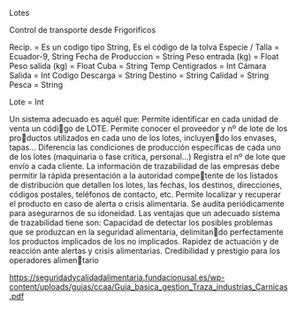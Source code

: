 Lotes

Control de transporte desde Frigorificos



Recip. = Es un codigo tipo String, Es el código de la tolva 
Especie / Talla = Ecuador-9, String 
Fecha de Produccion = String 
Peso entrada (kg) = Float
Peso salida (kg) = Float
Cuba = String
Temp Centigrados = Int
Cámara Salida = Int
Codigo Descarga = String
Destino = String
Calidad = String
Pesca = String

Lote = Int 


Un sistema adecuado es aquél que:
Permite identificar en cada unidad de venta un código de LOTE.
Permite conocer el proveedor y nº de lote de los productos utilizados en cada uno de los lotes, incluyendo los envases, tapas…
Diferencia las condiciones de producción específicas
de cada uno de los lotes (maquinaria o fase crítica,
personal…)
Registra el nº de lote que envío a cada cliente. La
información de trazabilidad de las empresas debe
permitir la rápida presentación a la autoridad competente de los listados de distribución que detallen los
lotes, las fechas, los destinos, direcciones, códigos
postales, teléfonos de contacto, etc.
Permite localizar y recuperar el producto en caso de
alerta o crisis alimentaria. 
Se audita periódicamente para asegurarnos de su
idoneidad.
Las ventajas que un adecuado sistema de trazabilidad tiene
son:
Capacidad de detectar los posibles problemas que
se produzcan en la seguridad alimentaria, delimitando perfectamente los productos implicados de los no
implicados.
Rapidez de actuación y de reacción ante alertas y
crisis alimentarias.
Credibilidad y prestigio para los operadores alimentario

https://seguridadycalidadalimentaria.fundacionusal.es/wp-content/uploads/guias/ccaa/Guia_basica_gestion_Traza_industrias_Carnicas.pdf 
